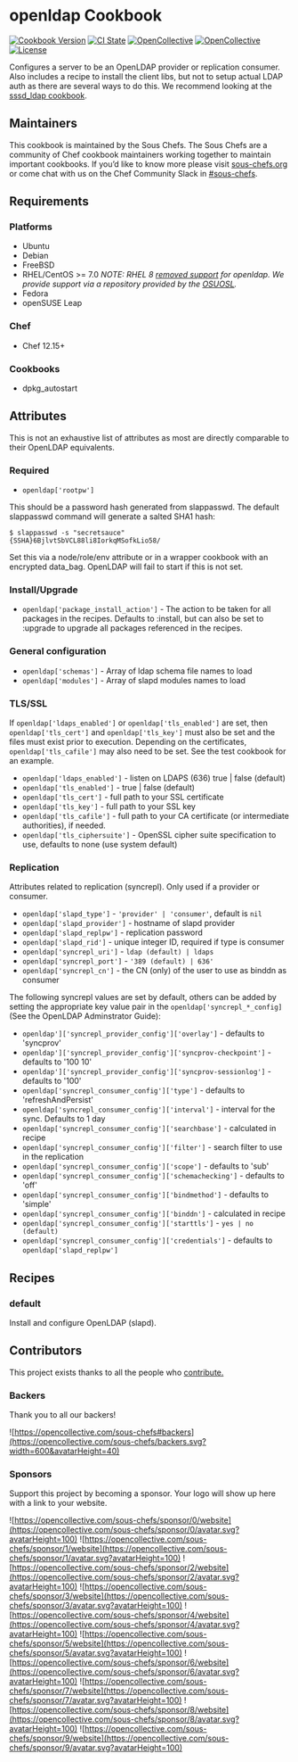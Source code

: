 # openldap Cookbook

[![Cookbook Version](https://img.shields.io/cookbook/v/openldap.svg)](https://supermarket.chef.io/cookbooks/openldap)
[![CI State](https://github.com/sous-chefs/openldap/workflows/ci/badge.svg)](https://github.com/sous-chefs/openldap/actions?query=workflow%3Aci)
[![OpenCollective](https://opencollective.com/sous-chefs/backers/badge.svg)](#backers)
[![OpenCollective](https://opencollective.com/sous-chefs/sponsors/badge.svg)](#sponsors)
[![License](https://img.shields.io/badge/License-Apache%202.0-green.svg)](https://opensource.org/licenses/Apache-2.0)

Configures a server to be an OpenLDAP provider or replication consumer. Also includes a recipe to install the client libs, but not to setup actual LDAP auth as there are several ways to do this. We recommend looking at the [sssd_ldap cookbook](https://github.com/chef-cookbooks/sssd_ldap).

## Maintainers

This cookbook is maintained by the Sous Chefs. The Sous Chefs are a community of Chef cookbook maintainers working together to maintain important cookbooks. If you’d like to know more please visit [sous-chefs.org](https://sous-chefs.org/) or come chat with us on the Chef Community Slack in [#sous-chefs](https://chefcommunity.slack.com/messages/C2V7B88SF).

## Requirements

### Platforms

- Ubuntu
- Debian
- FreeBSD
- RHEL/CentOS >= 7.0 *NOTE: RHEL 8 [removed support](https://www.redhat.com/en/blog/preparing-identity-management-red-hat-enterprise-linux-8) for openldap. We provide support via a repository provided by the [OSUOSL](https://osuosl.org).*
- Fedora
- openSUSE Leap

### Chef

- Chef 12.15+

### Cookbooks

- dpkg_autostart

## Attributes

This is not an exhaustive list of attributes as most are directly comparable to their OpenLDAP equivalents.

### Required

- `openldap['rootpw']`

This should be a password hash generated from slappasswd. The default slappasswd command will generate a salted SHA1 hash:

```
$ slappasswd -s "secretsauce"
{SSHA}6BjlvtSbVCL88li8IorkqMSofkLio58/
```

Set this via a node/role/env attribute or in a wrapper cookbook with an encrypted data_bag. OpenLDAP will fail to start if this is not set.

### Install/Upgrade

- `openldap['package_install_action']` - The action to be taken for all packages in the recipes. Defaults to :install, but can also be set to :upgrade to upgrade all packages referenced in the recipes.

### General configuration

- `openldap['schemas']` - Array of ldap schema file names to load
- `openldap['modules']` - Array of slapd modules names to load

### TLS/SSL

If `openldap['ldaps_enabled']` or `openldap['tls_enabled']` are set, then `openldap['tls_cert']` and `openldap['tls_key']` must also be set and the files must exist prior to execution. Depending on the certificates, `openldap['tls_cafile']` may also need to be set. See the test cookbook for an example.

- `openldap['ldaps_enabled']` - listen on LDAPS (636) true | false (default)
- `openldap['tls_enabled']` - true | false (default)
- `openldap['tls_cert']` - full path to your SSL certificate
- `openldap['tls_key']` - full path to your SSL key
- `openldap['tls_cafile']` - full path to your CA certificate (or intermediate authorities), if needed.
- `openldap['tls_ciphersuite']` - OpenSSL cipher suite specification to use, defaults to none (use system default)

### Replication

Attributes related to replication (syncrepl). Only used if a provider or consumer.

- `openldap['slapd_type']` - `'provider' | 'consumer'`, default is `nil`
- `openldap['slapd_provider']` - hostname of slapd provider
- `openldap['slapd_replpw']` - replication password
- `openldap['slapd_rid']` - unique integer ID, required if type is consumer
- `openldap['syncrepl_uri']` - `ldap (default) | ldaps`
- `openldap['syncrepl_port']` - `'389 (default) | 636'`
- `openldap['syncrepl_cn']` - the CN (only) of the user to use as binddn as consumer

The following syncrepl values are set by default, others can be added by setting the appropriate key value
pair in the `openldap['syncrepl_*_config]` (See the OpenLDAP Adminstrator Guide):

- `openldap']['syncrepl_provider_config']['overlay']` - defaults to 'syncprov'
- `openldap']['syncrepl_provider_config']['syncprov-checkpoint']` - defaults to '100 10'
- `openldap']['syncrepl_provider_config']['syncprov-sessionlog']` - defaults to '100'
- `openldap['syncrepl_consumer_config']['type']` - defaults to 'refreshAndPersist'
- `openldap['syncrepl_consumer_config']['interval']` - interval for the sync. Defaults to 1 day
- `openldap['syncrepl_consumer_config']['searchbase']` - calculated in recipe
- `openldap['syncrepl_consumer_config']['filter']` - search filter to use in the replication
- `openldap['syncrepl_consumer_config']['scope']` - defaults to 'sub'
- `openldap['syncrepl_consumer_config']['schemachecking']` - defaults to 'off'
- `openldap['syncrepl_consumer_config']['bindmethod']` - defaults to 'simple'
- `openldap['syncrepl_consumer_config']['binddn']` - calculated in recipe
- `openldap['syncrepl_consumer_config']['starttls']` - `yes | no (default)`
- `openldap['syncrepl_consumer_config']['credentials']` - defaults to `openldap['slapd_replpw']`

## Recipes

### default

Install and configure OpenLDAP (slapd).

## Contributors

This project exists thanks to all the people who [contribute.](https://opencollective.com/sous-chefs/contributors.svg?width=890&button=false)

### Backers

Thank you to all our backers!

![https://opencollective.com/sous-chefs#backers](https://opencollective.com/sous-chefs/backers.svg?width=600&avatarHeight=40)

### Sponsors

Support this project by becoming a sponsor. Your logo will show up here with a link to your website.

![https://opencollective.com/sous-chefs/sponsor/0/website](https://opencollective.com/sous-chefs/sponsor/0/avatar.svg?avatarHeight=100)
![https://opencollective.com/sous-chefs/sponsor/1/website](https://opencollective.com/sous-chefs/sponsor/1/avatar.svg?avatarHeight=100)
![https://opencollective.com/sous-chefs/sponsor/2/website](https://opencollective.com/sous-chefs/sponsor/2/avatar.svg?avatarHeight=100)
![https://opencollective.com/sous-chefs/sponsor/3/website](https://opencollective.com/sous-chefs/sponsor/3/avatar.svg?avatarHeight=100)
![https://opencollective.com/sous-chefs/sponsor/4/website](https://opencollective.com/sous-chefs/sponsor/4/avatar.svg?avatarHeight=100)
![https://opencollective.com/sous-chefs/sponsor/5/website](https://opencollective.com/sous-chefs/sponsor/5/avatar.svg?avatarHeight=100)
![https://opencollective.com/sous-chefs/sponsor/6/website](https://opencollective.com/sous-chefs/sponsor/6/avatar.svg?avatarHeight=100)
![https://opencollective.com/sous-chefs/sponsor/7/website](https://opencollective.com/sous-chefs/sponsor/7/avatar.svg?avatarHeight=100)
![https://opencollective.com/sous-chefs/sponsor/8/website](https://opencollective.com/sous-chefs/sponsor/8/avatar.svg?avatarHeight=100)
![https://opencollective.com/sous-chefs/sponsor/9/website](https://opencollective.com/sous-chefs/sponsor/9/avatar.svg?avatarHeight=100)
